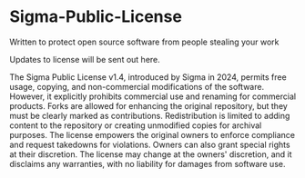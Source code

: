 # Sigma-Public-License
Written to protect open source software from people stealing your work

Updates to license will be sent out here.



The Sigma Public License v1.4, introduced by Sigma in 2024, permits free usage, copying, and non-commercial modifications of the software. However, it explicitly prohibits commercial use and renaming for commercial products. Forks are allowed for enhancing the original repository, but they must be clearly marked as contributions. Redistribution is limited to adding content to the repository or creating unmodified copies for archival purposes. The license empowers the original owners to enforce compliance and request takedowns for violations. Owners can also grant special rights at their discretion. The license may change at the owners' discretion, and it disclaims any warranties, with no liability for damages from software use.
